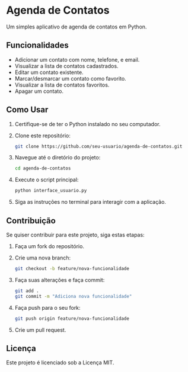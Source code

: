 
# Agenda de Contatos

Um simples aplicativo de agenda de contatos em Python.

## Funcionalidades

- Adicionar um contato com nome, telefone, e email.
- Visualizar a lista de contatos cadastrados.
- Editar um contato existente.
- Marcar/desmarcar um contato como favorito.
- Visualizar a lista de contatos favoritos.
- Apagar um contato.

## Como Usar

1. Certifique-se de ter o Python instalado no seu computador.

2. Clone este repositório:
   ```bash
   git clone https://github.com/seu-usuario/agenda-de-contatos.git

3. Navegue até o diretório do projeto:
    ```bash
   cd agenda-de-contatos

4. Execute o script principal:
    ```bash
   python interface_usuario.py

5. Siga as instruções no terminal para interagir com a aplicação.

## Contribuição

Se quiser contribuir para este projeto, siga estas etapas:

1. Faça um fork do repositório.

2. Crie uma nova branch:
    ```bash
    git checkout -b feature/nova-funcionalidade

3. Faça suas alterações e faça commit:
    ```bash
    git add .
    git commit -m "Adiciona nova funcionalidade"

4. Faça push para o seu fork:
    ```bash
    git push origin feature/nova-funcionalidade

5. Crie um pull request.

## Licença
Este projeto é licenciado sob a Licença MIT.






